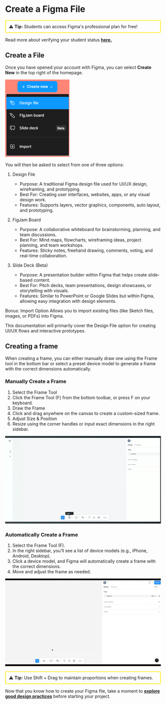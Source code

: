 # Create a Figma File

<div style="border: 2px solid rgb(255, 236, 28); padding: 10px; margin: 10px 0; border-radius: 4px;">
⚠️ <strong>Tip:</strong> Students can access Figma's professional plan for free!
</div>

Read more about verifying your student status **[here.](https://www.figma.com/color-contrast-checker/)**

## Create a File

Once you have opened your account with Figma, you can select **Create New** in the top right of the homepage.

![New File Example](images/create_new.png)

You will then be asked to select from one of three options:

1. Design File

   - Purpose: A traditional Figma design file used for UI/UX design, wireframing, and prototyping.
   - Best For: Creating user interfaces, websites, apps, or any visual design work.
   - Features: Supports layers, vector graphics, components, auto layout, and prototyping.

2. FigJam Board

   - Purpose: A collaborative whiteboard for brainstorming, planning, and team discussions.
   - Best For: Mind maps, flowcharts, wireframing ideas, project planning, and team workshops.
   - Features: Sticky notes, freehand drawing, comments, voting, and real-time collaboration.

3. Slide Deck (Beta)
   - Purpose: A presentation builder within Figma that helps create slide-based content.
   - Best For: Pitch decks, team presentations, design showcases, or storytelling with visuals.
   - Features: Similar to PowerPoint or Google Slides but within Figma, allowing easy integration with design elements.

Bonus: Import Option
Allows you to import existing files (like Sketch files, images, or PDFs) into Figma.

This documentation will primarily cover the Design File option for creating UI/UX flows and interactive prototypes.

## Creating a frame

When creating a frame, you can either manually draw one using the Frame tool in the bottom bar or select a preset device model to generate a frame with the correct dimensions automatically.

### Manually Create a Frame

1. Select the Frame Tool
2. Click the Frame Tool (F) from the bottom toolbar, or press F on your keyboard.
3. Draw the Frame
4. Click and drag anywhere on the canvas to create a custom-sized frame.
5. Adjust Size & Position
6. Resize using the corner handles or input exact dimensions in the right sidebar.

![Make Manual Frame Example](images/manual_frame.gif)

### Automatically Create a Frame

1. Select the Frame Tool (F).
2. In the right sidebar, you’ll see a list of device models (e.g., iPhone, Android, Desktop).
3. Click a device model, and Figma will automatically create a frame with the correct dimensions.
4. Move and adjust the frame as needed.

![Make Automatic Frame Example](images/frame_device.gif)

<div style="border: 2px solid rgb(255, 236, 28); padding: 10px; margin: 10px 0; border-radius: 4px;">
⚠️ <strong>Tip:</strong> Use Shift + Drag to maintain proportions when creating frames.
</div>

Now that you know how to create your Figma file, take a moment to **[explore good design practices](#)** before starting your project.
